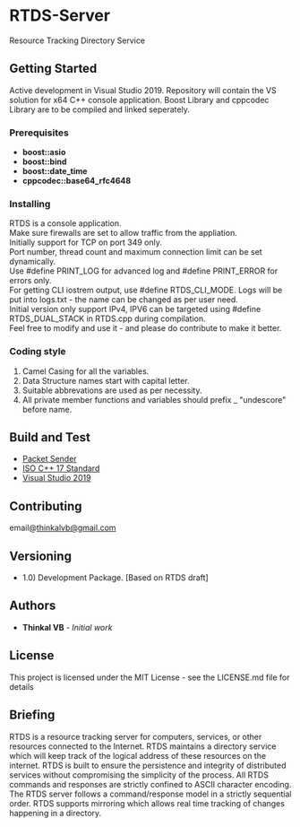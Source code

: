 # RTDS-Server
Resource Tracking Directory Service
## Getting Started

Active development in Visual Studio 2019. Repository will contain the VS solution for x64 C++ console application.
Boost Library and cppcodec Library are to be compiled and linked seperately.

### Prerequisites

* **boost::asio**
* **boost::bind**
* **boost::date_time**
* **cppcodec::base64_rfc4648**

### Installing

RTDS is a console application.  
Make sure firewalls are set to allow traffic from the appliation.  
Initially support for TCP on port 349 only.  
Port number, thread count and maximum connection limit can be set dynamically.  
Use #define PRINT_LOG for advanced log and #define PRINT_ERROR for errors only.  
For getting CLI iostrem output, use #define RTDS_CLI_MODE.
Logs will be put into logs.txt - the name can be changed as per user need.  
Initial version only support IPv4, IPV6 can be targeted using #define RTDS_DUAL_STACK in RTDS.cpp during compilation.  
Feel free to modify and use it - and please do contribute to make it better.

### Coding style 

1) Camel Casing for all the variables.
2) Data Structure names start with capital letter.
3) Suitable abbrevations are used as per necessity.
4) All private member functions and variables should prefix _ "undescore" before name.

## Build and Test

* [Packet Sender](https://packetsender.com/download/)
* [ISO C++ 17 Standard](https://en.cppreference.com/w/cpp/17/)
* [Visual Studio 2019](https://www.visualstudio.com/downloads/)

## Contributing

email@thinkalvb@gmail.com

## Versioning

- 1.0) Development Package. [Based on RTDS draft]

## Authors

* **Thinkal VB** - *Initial work* 

## License

This project is licensed under the MIT License - see the LICENSE.md file for details

## Briefing

RTDS is a resource tracking server for computers, services, or other resources connected to the Internet.
RTDS maintains a directory service which will keep track of the logical address of these resources on the internet.
RTDS is built to ensure the persistence and integrity of distributed services without compromising the simplicity of the process.
All RTDS commands and responses are strictly confined to ASCII character encoding.
The RTDS server follows a command/response model in a strictly sequential order.
RTDS supports mirroring which allows real time tracking of changes happening in a directory.
